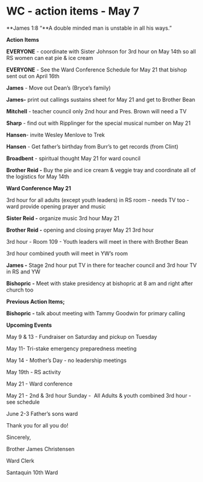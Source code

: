 # WC - action items - May 7

**James 1:8 “**A double minded man is unstable in all his ways.”

**Action Items**

**EVERYONE** \- coordinate with Sister Johnson for 3rd hour on May 14th so all RS women can eat pie & ice cream

**EVERYONE** \- See the Ward Conference Schedule for May 21 that bishop sent out on April 16th

**James** \- Move out Dean’s (Bryce’s family)

**James-** print out callings sustains sheet for May 21 and get to Brother Bean

**Mitchell** \- teacher council only 2nd hour and Pres. Brown will need a TV

**Sharp** \- find out with Ripplinger for the special musical number on May 21

**Hansen**\- invite Wesley Menlove to Trek

**Hansen** \- Get father’s birthday from Burr’s to get records (from Clint)

**Broadbent** - spiritual thought May 21 for ward council

**Brother Reid -** Buy the pie and ice cream & veggie tray and coordinate all of the logistics for May 14th

**Ward Conference May 21**

3rd hour for all adults (except youth leaders) in RS room - needs TV too - ward provide opening prayer and music

**Sister Reid -** organize music 3rd hour May 21

**Brother Reid -** opening and closing prayer May 21 3rd hour

3rd hour - Room 109 - Youth leaders will meet in there with Brother Bean

3rd hour combined youth will meet in YW’s room

**James -** Stage 2nd hour put TV in there for teacher council and 3rd hour TV in RS and YW 

**Bishopric -** Meet with stake presidency at bishopric at 8 am and right after church too

**Previous Action Items;**

**Bishopric -** talk about meeting with Tammy Goodwin for primary calling

**Upcoming Events**

May 9 & 13 - Fundraiser on Saturday and pickup on Tuesday

May 11- Tri-stake emergency preparedness meeting 

May 14 - Mother’s Day - no leadership meetings

May 19th - RS activity

May 21 - Ward conference

May 21 - 2nd & 3rd hour Sunday -  All Adults & youth combined 3rd hour - see schedule

June 2-3 Father’s sons ward

Thank you for all you do!

Sincerely,

Brother James Christensen

Ward Clerk

Santaquin 10th Ward
